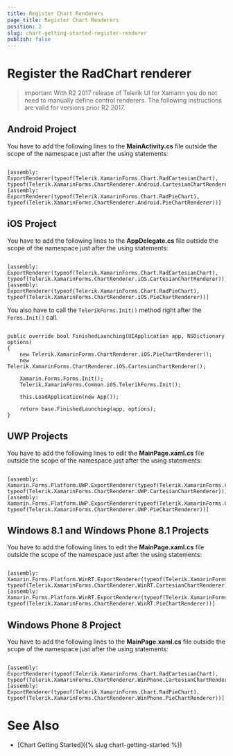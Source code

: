 ```yaml
---
title: Register Chart Renderers
page_title: Register Chart Renderers
position: 2
slug: chart-getting-started-register-renderer
publish: false
---
```


# Register the RadChart renderer

>important With R2 2017 release of Telerik UI for Xamarin you do not need to manually define control renderers. The following instructions are valid for versions prior R2 2017. 

## Android Project

You have to add the following lines to the **MainActivity.cs** file outside the scope of the namespace just after the using statements:
  
<pre><code class='language-cs'>
[assembly: ExportRenderer(typeof(Telerik.XamarinForms.Chart.RadCartesianChart), typeof(Telerik.XamarinForms.ChartRenderer.Android.CartesianChartRenderer))]
[assembly: ExportRenderer(typeof(Telerik.XamarinForms.Chart.RadPieChart), typeof(Telerik.XamarinForms.ChartRenderer.Android.PieChartRenderer))]
</code></pre>

## iOS Project

You have to add the following lines to the **AppDelegate.cs** file outside the scope of the namespace just after the using statements:

<pre><code class='language-cs'>
[assembly: ExportRenderer(typeof(Telerik.XamarinForms.Chart.RadCartesianChart), typeof(Telerik.XamarinForms.ChartRenderer.iOS.CartesianChartRenderer))]
[assembly: ExportRenderer(typeof(Telerik.XamarinForms.Chart.RadPieChart), typeof(Telerik.XamarinForms.ChartRenderer.iOS.PieChartRenderer))]
</code></pre>

You also have to call the `TelerikForms.Init()` method right after the `Forms.Init()` call.

<pre><code class='language-cs'>
public override bool FinishedLaunching(UIApplication app, NSDictionary options)
{
    new Telerik.XamarinForms.ChartRenderer.iOS.PieChartRenderer();
    new Telerik.XamarinForms.ChartRenderer.iOS.CartesianChartRenderer();

    Xamarin.Forms.Forms.Init();
    Telerik.XamarinForms.Common.iOS.TelerikForms.Init();

    this.LoadApplication(new App());

    return base.FinishedLaunching(app, options);
}
</code></pre>

## UWP Projects

You have to add the following lines to edit the **MainPage.xaml.cs** file outside the scope of the namespace just after the using statements:

<pre><code class='language-cs'>
[assembly: Xamarin.Forms.Platform.UWP.ExportRenderer(typeof(Telerik.XamarinForms.Chart.RadCartesianChart), typeof(Telerik.XamarinForms.ChartRenderer.UWP.CartesianChartRenderer))]
[assembly: Xamarin.Forms.Platform.UWP.ExportRenderer(typeof(Telerik.XamarinForms.Chart.RadPieChart), typeof(Telerik.XamarinForms.ChartRenderer.UWP.PieChartRenderer))]
</code></pre>

## Windows 8.1 and Windows Phone 8.1 Projects

You have to add the following lines to edit the **MainPage.xaml.cs** file outside the scope of the namespace just after the using statements:

<pre><code class='language-cs'>
[assembly: Xamarin.Forms.Platform.WinRT.ExportRenderer(typeof(Telerik.XamarinForms.Chart.RadCartesianChart), typeof(Telerik.XamarinForms.ChartRenderer.WinRT.CartesianChartRenderer))]
[assembly: Xamarin.Forms.Platform.WinRT.ExportRenderer(typeof(Telerik.XamarinForms.Chart.RadPieChart), typeof(Telerik.XamarinForms.ChartRenderer.WinRT.PieChartRenderer))]
</code></pre>

## Windows Phone 8 Project

You have to add the following lines to the **MainPage.xaml.cs** file outside the scope of the namespace just after the using statements:

<pre><code class='language-cs'>
[assembly: ExportRenderer(typeof(Telerik.XamarinForms.Chart.RadCartesianChart), typeof(Telerik.XamarinForms.ChartRenderer.WinPhone.CartesianChartRenderer))]
[assembly: ExportRenderer(typeof(Telerik.XamarinForms.Chart.RadPieChart), typeof(Telerik.XamarinForms.ChartRenderer.WinPhone.PieChartRenderer))]
</code></pre>

# See Also

- [Chart Getting Started]({% slug chart-getting-started %})
